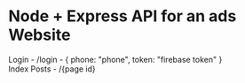 # Node + Express API for an ads Website

Login -  /login -  { phone: "phone", token: "firebase token" } <br />
Index Posts - /{page id}


